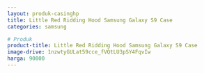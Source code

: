 ```yaml
---
layout: produk-casinghp
title: Little Red Ridding Hood Samsung Galaxy S9 Case
categories: samsung

# Produk
product-title: Little Red Ridding Hood Samsung Galaxy S9 Case
image-drive: 1nzwtyGULat59cce_fVQtLU3pSY4FqvIw
harga: 90000
---
```

